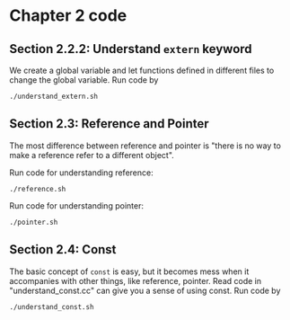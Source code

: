 # Chapter 2 code

## Section 2.2.2: Understand `extern` keyword

We create a global variable and let functions defined in different files to change the global variable. Run code by

```
./understand_extern.sh
```

## Section 2.3: Reference and Pointer

The most difference between reference and pointer is "there is no way to make a reference refer to a different object". 

Run code for understanding reference:

```
./reference.sh
```

Run code for understanding pointer:

```
./pointer.sh
```

## Section 2.4: Const

The basic concept of `const` is easy, but it becomes mess when it accompanies with other things, like reference, pointer. Read code in "understand_const.cc" can give you a sense of using const. Run code by

```
./understand_const.sh
```
